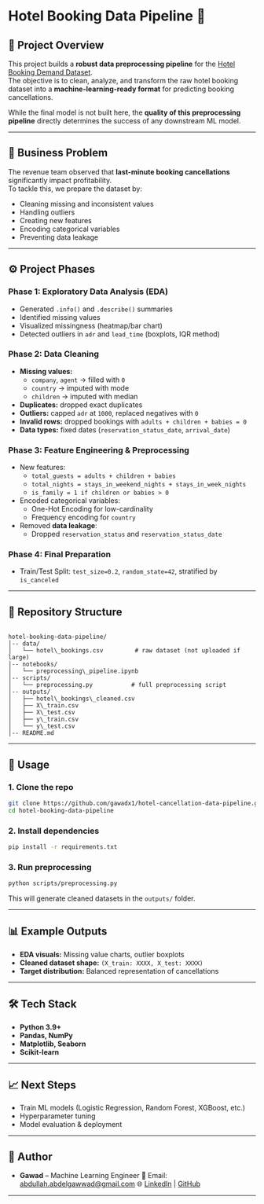 # Hotel Booking Data Pipeline 🏨

## 📌 Project Overview
This project builds a **robust data preprocessing pipeline** for the [Hotel Booking Demand Dataset](https://www.sciencedirect.com/science/article/pii/S2352340918315191).  
The objective is to clean, analyze, and transform the raw hotel booking dataset into a **machine-learning-ready format** for predicting booking cancellations.

While the final model is not built here, the **quality of this preprocessing pipeline** directly determines the success of any downstream ML model.

---

## 🎯 Business Problem
The revenue team observed that **last-minute booking cancellations** significantly impact profitability.  
To tackle this, we prepare the dataset by:
- Cleaning missing and inconsistent values
- Handling outliers
- Creating new features
- Encoding categorical variables
- Preventing data leakage

---

## ⚙️ Project Phases

### **Phase 1: Exploratory Data Analysis (EDA)**
- Generated `.info()` and `.describe()` summaries
- Identified missing values
- Visualized missingness (heatmap/bar chart)
- Detected outliers in `adr` and `lead_time` (boxplots, IQR method)

### **Phase 2: Data Cleaning**
- **Missing values:**
  - `company`, `agent` → filled with `0`
  - `country` → imputed with mode
  - `children` → imputed with median
- **Duplicates:** dropped exact duplicates
- **Outliers:** capped `adr` at `1000`, replaced negatives with `0`
- **Invalid rows:** dropped bookings with `adults + children + babies = 0`
- **Data types:** fixed dates (`reservation_status_date`, `arrival_date`)

### **Phase 3: Feature Engineering & Preprocessing**
- New features:
  - `total_guests = adults + children + babies`
  - `total_nights = stays_in_weekend_nights + stays_in_week_nights`
  - `is_family = 1 if children or babies > 0`
- Encoded categorical variables:
  - One-Hot Encoding for low-cardinality
  - Frequency encoding for `country`
- Removed **data leakage**:
  - Dropped `reservation_status` and `reservation_status_date`

### **Phase 4: Final Preparation**
- Train/Test Split: `test_size=0.2`, `random_state=42`, stratified by `is_canceled`

---

## 📂 Repository Structure
```

hotel-booking-data-pipeline/
│-- data/
│   └── hotel\_bookings.csv         # raw dataset (not uploaded if large)
│-- notebooks/
│   └── preprocessing\_pipeline.ipynb
│-- scripts/
│   └── preprocessing.py           # full preprocessing script
│-- outputs/
│   ├── hotel\_bookings\_cleaned.csv
│   ├── X\_train.csv
│   ├── X\_test.csv
│   ├── y\_train.csv
│   └── y\_test.csv
│-- README.md

````

---

## 🚀 Usage

### 1. Clone the repo
```bash
git clone https://github.com/gawadx1/hotel-cancellation-data-pipeline.git
cd hotel-booking-data-pipeline
````

### 2. Install dependencies

```bash
pip install -r requirements.txt
```

### 3. Run preprocessing

```bash
python scripts/preprocessing.py
```

This will generate cleaned datasets in the `outputs/` folder.

---

## 📊 Example Outputs

* **EDA visuals:** Missing value charts, outlier boxplots
* **Cleaned dataset shape:** `(X_train: XXXX, X_test: XXXX)`
* **Target distribution:** Balanced representation of cancellations

---

## 🛠️ Tech Stack

* **Python 3.9+**
* **Pandas, NumPy**
* **Matplotlib, Seaborn**
* **Scikit-learn**

---

## 📈 Next Steps

* Train ML models (Logistic Regression, Random Forest, XGBoost, etc.)
* Hyperparameter tuning
* Model evaluation & deployment

---

## 👤 Author

* **Gawad** – Machine Learning Engineer
  📧 Email: [abdullah.abdelgawwad@gmail.com](mailto:abdullah.abdelgawwad@gmail.com)
  🌐 [LinkedIn](https://www.linkedin.com/in/abdullah-abdalgawwad/) | [GitHub](https://github.com/gawadx1)

---

```
